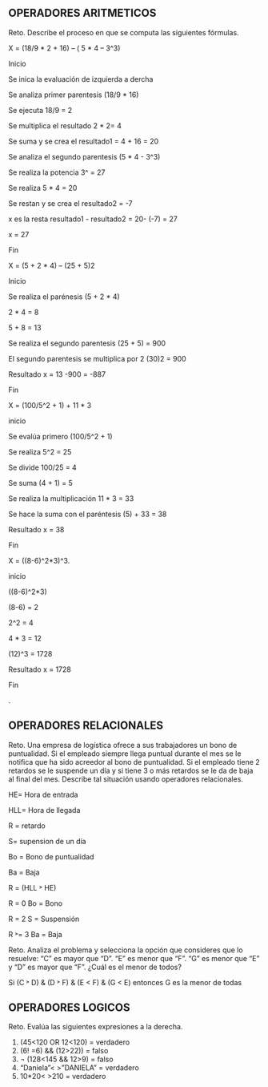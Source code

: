 ## OPERADORES ARITMETICOS
Reto. Describe el proceso en que se computa las siguientes fórmulas.

X = (18/9 * 2 + 16) – ( 5 * 4 – 3^3)

Inicio

Se inica la evaluación de izquierda a dercha

Se analiza primer parentesis (18/9 * 16) 

Se ejecuta 18/9 = 2

Se multiplica el resultado 2 * 2= 4

Se suma y se  crea el resultado1 = 4 + 16 = 20

Se analiza el segundo parentesis  (5 * 4 - 3^3)
 
Se realiza la potencia 3^ = 27

Se realiza  5 * 4 = 20

Se  restan y se crea el resultado2 = -7

 x es la resta resultado1 - resultado2 = 20- (-7) = 27
 
 x = 27
 
 Fin





X = (5 + 2 * 4) – (25 + 5)2


Inicio

Se realiza el parénesis (5 + 2 * 4) 

2 * 4 = 8

5 + 8 = 13

Se realiza el segundo parentesis  (25 + 5) = 900

El segundo parentesis se multiplica por 2   (30)2 = 900

Resultado x = 13 -900 = -887

Fin





X = (100/5^2 + 1) + 11 * 3

inicio

Se evalúa primero (100/5^2 + 1) 

Se realiza 5^2 = 25

Se divide 100/25 = 4

Se suma (4 + 1) = 5

Se realiza la multiplicación 11 * 3 = 33

Se hace la suma con el paréntesis (5) + 33 = 38

Resultado x = 38

Fin




X = ((8-6)^2*3)^3.

inicio

((8-6)^2*3)

(8-6) = 2

2^2 = 4

4 * 3 = 12

(12)^3 = 1728

Resultado x = 1728

Fin




 .


## OPERADORES RELACIONALES
Reto. Una empresa de logística ofrece a sus trabajadores un bono de
puntualidad. Si el empleado siempre llega puntual durante el mes se le
notifica que ha sido acreedor al bono de puntualidad. Si el empleado tiene
2 retardos se le suspende un día y si tiene 3 o más retardos se le da de
baja al final del mes. Describe tal situación usando operadores
relacionales.

HE= Hora de entrada

HLL= Hora de llegada

R = retardo

S= supension de un día

Bo = Bono de puntualidad

Ba = Baja


R = (HLL ˃ HE)

R  =  0         Bo = Bono

R  =  2         S  = Suspensión

R  ˃= 3         Ba = Baja



Reto. Analiza el problema y selecciona la opción que consideres que lo
resuelve:
“C” es mayor que “D”. “E” es menor que “F”. “G” es menor que “E” y “D” es
mayor que “F”. ¿Cuál es el menor de todos? 

Si  (C ˃ D) & (D ˃ F) & (E < F) & (G < E) entonces  G es la menor de todas


## OPERADORES LOGICOS
Reto. Evalúa las siguientes expresiones a la derecha.
1) (45<120 OR 12<120) = verdadero
2) (6! =6) && (12>22)) = falso
3) ¬ (128<145 && 12>9) =  falso
4) “Daniela”< >”DANIELA” = verdadero
5) 10*20< >210 =  verdadero
